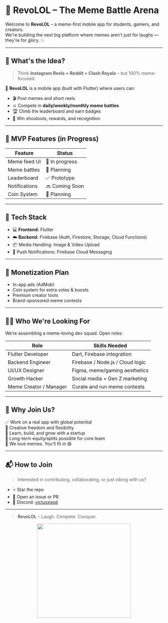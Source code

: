 # 🎉 RevoLOL – The Meme Battle Arena

Welcome to **RevoLOL** – a meme-first mobile app for students, gamers, and creators.  
We're building the next big platform where memes aren't just for laughs — they're for glory. 💥

---

## 🚀 What's the Idea?

> Think **Instagram Reels + Reddit + Clash Royale** – but 100% meme-focused.

📲 **RevoLOL** is a mobile app (built with Flutter) where users can:
- 🎬 Post memes and short reels
- ⚔️ Compete in **daily/weekly/monthly meme battles**
- 🏆 Climb the leaderboard and earn badges
- 🎉 Win shoutouts, rewards, and recognition

---

## 📱 MVP Features (in Progress)
| Feature         | Status       |
|-----------------|--------------|
| Meme feed UI    | 🔧 In progress |
| Meme battles    | 🧠 Planning     |
| Leaderboard     | ✅ Prototype   |
| Notifications   | 🔜 Coming Soon |
| Coin System     | 🧠 Planning     |

---

## 🧠 Tech Stack

- 💻 **Frontend:** Flutter
- ☁️ **Backend:** Firebase (Auth, Firestore, Storage, Cloud Functions)
- 📦 Media Handling: Image & Video Upload
- 🔔 Push Notifications: Firebase Cloud Messaging

---

## 💸 Monetization Plan

- In-app ads (AdMob)
- Coin system for extra votes & boosts
- Premium creator tools
- Brand-sponsored meme contests

---

## 🧑‍💻 Who We're Looking For

We’re assembling a meme-loving dev squad. Open roles:

| Role                    | Skills Needed                      |
|-------------------------|------------------------------------|
| Flutter Developer       | Dart, Firebase integration         |
| Backend Engineer        | Firebase / Node.js / Cloud logic   |
| UI/UX Designer          | Figma, meme/gaming aesthetics      |
| Growth Hacker           | Social media + Gen Z marketing     |
| Meme Creator / Manager  | Curate and run meme contests       |

---

## 👥 Why Join Us?

✅ Work on a real app with global potential  
🎯 Creative freedom and flexibility  
🌱 Learn, build, and grow with a startup  
🎁 Long-term equity/splits possible for core team  
🎉 We love memes. You’ll fit in 😄

---

## 📬 How to Join

> Interested in contributing, collaborating, or just vibing with us?

- ⭐ Star the repo
- 👀 Open an issue or PR
- 🧵 Discord: [victusxgod](http://discordapp.com/users/1353582876167245884)

---

> **RevoLOL** – Laugh. Compete. Conquer.

<div align="center">
  <img src="https://media.giphy.com/media/l0Exk8EUzSLsrErEQ/giphy.gif" width="300" />
</div>
